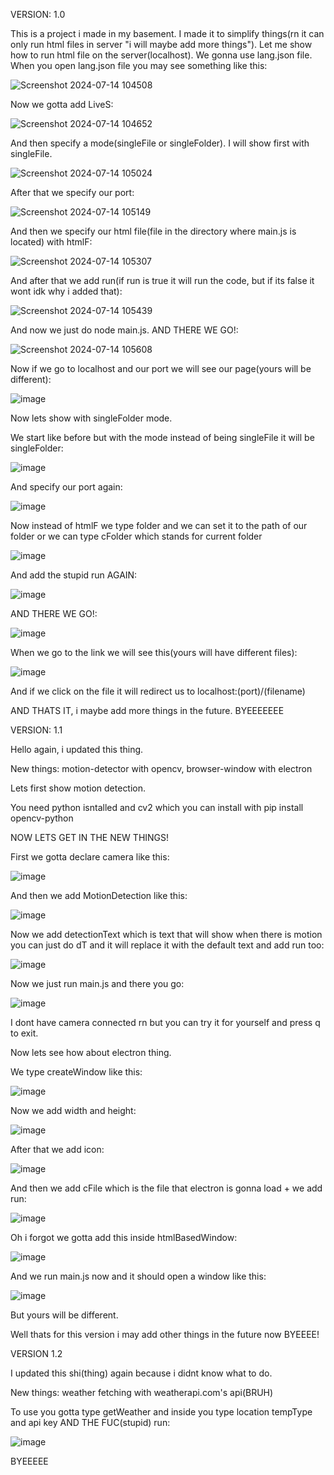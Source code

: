 VERSION: 1.0

This is a project i made in my basement. I made it to simplify things(rn it can only run html files in server "i will maybe add more things"). Let me show how to run html file on the server(localhost). We gonna use lang.json file.
When you open lang.json file you may see something like this:

![Screenshot 2024-07-14 104508](https://github.com/user-attachments/assets/2fe89b28-d5d0-45de-b9d8-91c187f724ae)

Now we gotta add LiveS:

![Screenshot 2024-07-14 104652](https://github.com/user-attachments/assets/cfd35b23-9cc8-4651-a8a1-f597b0c632aa)

And then specify a mode(singleFile or singleFolder). I will show first with singleFile.

![Screenshot 2024-07-14 105024](https://github.com/user-attachments/assets/c666f0dd-9252-4310-8ff2-7bdbf59298c2)

After that we specify our port:

![Screenshot 2024-07-14 105149](https://github.com/user-attachments/assets/22aab36a-fee9-45a1-8639-a0f5f5909fd6)

And then we specify our html file(file in the directory where main.js is located) with htmlF:

![Screenshot 2024-07-14 105307](https://github.com/user-attachments/assets/ebe80a7d-17b5-4f20-9140-43c3073c3e77)

And after that we add run(if run is true it will run the code, but if its false it wont idk why i added that):

![Screenshot 2024-07-14 105439](https://github.com/user-attachments/assets/171e7753-d10b-4b32-aee9-5dc2489dcd2b)

And now we just do node main.js.
AND THERE WE GO!:

![Screenshot 2024-07-14 105608](https://github.com/user-attachments/assets/998c5600-f1d4-4bd8-aa1d-9da79c436f5e)

Now if we go to localhost and our port we will see our page(yours will be different):

![image](https://github.com/user-attachments/assets/4c7a03cb-7f96-4830-964c-27e098eef26d)

Now lets show with singleFolder mode.

We start like before but with the mode instead of being singleFile it will be singleFolder:

![image](https://github.com/user-attachments/assets/78e11781-254b-448b-b405-35b57044286e)

And specify our port again:

![image](https://github.com/user-attachments/assets/0cc56e78-8b6a-45d2-9b70-b5097bcf8f38)

Now instead of htmlF we type folder and we can set it to the path of our folder or we can type cFolder which stands for current folder

![image](https://github.com/user-attachments/assets/dbdbe20d-e032-4725-b190-bdc443d77ba6)

And add the stupid run AGAIN:

![image](https://github.com/user-attachments/assets/5eec82cd-a593-4f46-a6ae-28041b54068d)

AND THERE WE GO!:

![image](https://github.com/user-attachments/assets/d6b73a63-e352-4527-9aba-da7a71daa373)

When we go to the link we will see this(yours will have different files):

![image](https://github.com/user-attachments/assets/a1851bd9-43ba-4bfb-8d08-ebac4d0250d2)

And if we click on the file it will redirect us to localhost:(port)/(filename)

AND THATS IT, i maybe add more things in the future. BYEEEEEEE

VERSION: 1.1

Hello again, i updated this thing. 

New things: motion-detector with opencv, browser-window with electron

Lets first show motion detection.

You need python isntalled and cv2 which you can install with pip install opencv-python

NOW LETS GET IN THE NEW THINGS!

First we gotta declare camera like this:

![image](https://github.com/user-attachments/assets/f4e4d210-c5e4-4aea-9eb9-8393a7ba5de2)

And then we add MotionDetection like this:

![image](https://github.com/user-attachments/assets/ff64e4eb-084a-40e7-8f5b-f191c4552746)

Now we add detectionText which is text that will show when there is motion you can just do dT and it will replace it with the default text and add run too:

![image](https://github.com/user-attachments/assets/0d098e46-0a7c-47dc-b4cb-4df34cc07045)

Now we just run main.js and there you go:

![image](https://github.com/user-attachments/assets/edd3fc3a-a221-4e6a-8a45-dc922d92a7a2)

I dont have camera connected rn but you can try it for yourself and press q to exit.

Now lets see how about electron thing.

We type createWindow like this:

![image](https://github.com/user-attachments/assets/2116445c-b00e-4af1-8e00-6c22d6aff203)

Now we add width and height:

![image](https://github.com/user-attachments/assets/fe4b3d9d-45a7-42fd-be71-271bcb86cf48)

After that we add icon:

![image](https://github.com/user-attachments/assets/18e65f8e-4d39-467d-b324-16826f72e183)

And then we add cFile which is the file that electron is gonna load + we add run:

![image](https://github.com/user-attachments/assets/1c996661-c045-4d80-921b-c34deb954d1d)

Oh i forgot we gotta add this inside htmlBasedWindow:

![image](https://github.com/user-attachments/assets/032432f1-aaf7-45c9-a6d8-6f92660169a0)

And we run main.js now and it should open a window like this:

![image](https://github.com/user-attachments/assets/27eb0b77-2053-4078-a3d0-89876b18b2c5)

But yours will be different.

Well thats for this version i may add other things in the future now BYEEEE!

VERSION 1.2

I updated this shi(thing) again because i didnt know what to do.

New things: weather fetching with weatherapi.com's api(BRUH)

To use you gotta type getWeather and inside you type location tempType and api key AND THE FUC(stupid) run:

![image](https://github.com/user-attachments/assets/57a437c9-8658-4657-94dc-a07fb9deb3cf)

BYEEEEE
